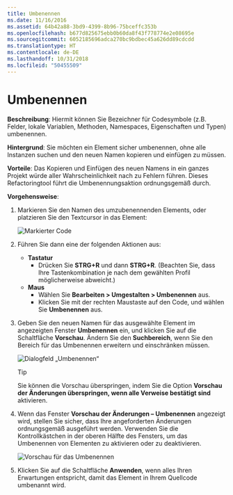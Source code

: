 ```yaml
---
title: Umbenennen
ms.date: 11/16/2016
ms.assetid: 64b42a88-3bd9-4399-8b96-75bceffc353b
ms.openlocfilehash: b677d825675ebb0b60da8f43f778774e2e08695e
ms.sourcegitcommit: 6052185696adca270bc9bdbec45a626dd89cdcdd
ms.translationtype: HT
ms.contentlocale: de-DE
ms.lasthandoff: 10/31/2018
ms.locfileid: "50455509"
---
```

# <a name="rename"></a>Umbenennen
**Beschreibung**: Hiermit können Sie Bezeichner für Codesymbole (z.B. Felder, lokale Variablen, Methoden, Namespaces, Eigenschaften und Typen) umbenennen.

**Hintergrund**: Sie möchten ein Element sicher umbenennen, ohne alle Instanzen suchen und den neuen Namen kopieren und einfügen zu müssen.

**Vorteile**: Das Kopieren und Einfügen des neuen Namens in ein ganzes Projekt würde aller Wahrscheinlichkeit nach zu Fehlern führen.  Dieses Refactoringtool führt die Umbenennungsaktion ordnungsgemäß durch.

**Vorgehensweise**:

1. Markieren Sie den Namen des umzubenennenden Elements, oder platzieren Sie den Textcursor in das Element:

   ![Markierter Code](images/rename_highlight.png)

1. Führen Sie dann eine der folgenden Aktionen aus:
   * **Tastatur**
     * Drücken Sie **STRG+R** und dann **STRG+R**.  (Beachten Sie, dass Ihre Tastenkombination je nach dem gewählten Profil möglicherweise abweicht.)
   * **Maus**
     * Wählen Sie **Bearbeiten > Umgestalten > Umbenennen** aus.
     * Klicken Sie mit der rechten Maustaste auf den Code, und wählen Sie **Umbenennen** aus.

1. Geben Sie den neuen Namen für das ausgewählte Element im angezeigten Fenster **Umbenennen** ein, und klicken Sie auf die Schaltfläche **Vorschau**.  Ändern Sie den **Suchbereich**, wenn Sie den Bereich für das Umbenennen erweitern und einschränken müssen.

   ![Dialogfeld „Umbenennen“](images/rename_dialog.png)

   > [!TIP]
   > Sie können die Vorschau überspringen, indem Sie die Option **Vorschau der Änderungen überspringen, wenn alle Verweise bestätigt sind** aktivieren.

1. Wenn das Fenster **Vorschau der Änderungen – Umbenennen** angezeigt wird, stellen Sie sicher, dass Ihre angeforderten Änderungen ordnungsgemäß ausgeführt werden.  Verwenden Sie die Kontrollkästchen in der oberen Hälfte des Fensters, um das Umbenennen von Elementen zu aktivieren oder zu deaktivieren.

   ![Vorschau für das Umbenennen](images/rename_preview.png)

1. Klicken Sie auf die Schaltfläche **Anwenden**, wenn alles Ihren Erwartungen entspricht, damit das Element in Ihrem Quellcode umbenannt wird.
